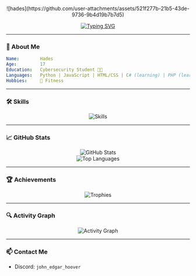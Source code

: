 <p align="center">
![hades](https://github.com/user-attachments/assets/521f277b-21b5-43de-9736-9b4d19b7b7d5)
</p>

<p align="center">
  <a href="https://git.io/typing-svg">
    <img src="https://readme-typing-svg.demolab.com/?font=Fira+Code&weight=600&pause=1000&color=0AFFEF&center=true&vCenter=true&width=435&lines=I+am+Hades;Future+in+Cybersecurity;Python+Developer,+Full+Stack" alt="Typing SVG" />
  </a>
</p>

---

### 🧠 About Me

```yaml
Name:        Hades
Age:         17
Education:   Cybersecurity Student 👨‍💻
Languages:   Python | JavaScript | HTML/CSS | C# (learning) | PHP (learning)
Hobbies:     💪 Fitness
```

---

### 🛠️ Skills
<p align="center">
  <img src="https://skillicons.dev/icons?i=python,js,html,css,php,cs,github" alt="Skills" />
</p>

---

### 📈 GitHub Stats
<p align="center">
  <img src="https://github-readme-stats.vercel.app/api?username=JohnEdgarHoover&show_icons=true&theme=radical&hide_border=true" alt="GitHub Stats" />
  <br/>
  <img src="https://github-readme-stats.vercel.app/api/top-langs/?username=JohnEdgarHoover&layout=compact&theme=radical&hide_border=true" alt="Top Languages" />
</p>

---

### 🏆 Achievements
<p align="center">
  <img src="https://github-profile-trophy.vercel.app/?username=JohnEdgarHoover&theme=dracula&margin-w=15&no-frame=true" alt="Trophies" />
</p>

---

### 🔍 Activity Graph
<p align="center">
  <img src="https://github-readme-activity-graph.vercel.app/graph?username=JohnEdgarHoover&theme=react-dark&hide_border=true&area=true" alt="Activity Graph" />
</p>

---

### 📫 Contact Me
- Discord: `john_edgar_hoover`

